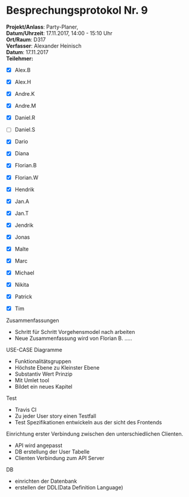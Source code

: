 # Besprechungsprotokol Nr. 9

**Projekt/Anlass**: Party-Planer,  
**Datum/Uhrzeit**: 17.11.2017, 14:00 - 15:10 Uhr  
**Ort/Raum**: D317  
**Verfasser**: Alexander Heinisch  
**Datum**: 17.11.2017  
**Teilehmer:**

- [x] Alex.B
- [x] Alex.H
- [x] Andre.K
- [x] Andre.M
- [x] Daniel.R
- [ ] Daniel.S
- [x] Dario
- [x] Diana
- [x] Florian.B
- [x] Florian.W
- [x] Hendrik
- [x] Jan.A
- [x] Jan.T
- [x] Jendrik
- [x] Jonas
- [x] Malte
- [x] Marc
- [x] Michael
- [x] Nikita
- [x] Patrick
- [x] Tim


Zusammenfassungen

- Schritt für Schritt Vorgehensmodel nach arbeiten
- Neue Zusammenfassung wird von Florian B. .....

USE-CASE Diagramme

- Funktionalitätsgruppen
- Höchste Ebene zu Kleinster Ebene
- Substantiv Wert Prinzip
- Mit Umlet tool
- Bildet ein neues Kapitel

Test

- Travis CI
- Zu jeder User story einen Testfall
- Test Spezifikationen entwickeln aus der sicht des Frontends

Einrichtung erster Verbindung zwischen den unterschiedlichen Clienten.

- API wird angepasst
- DB erstellung der User Tabelle
- Clienten Verbindung zum API Server

DB

- einrichten der Datenbank
- erstellen der DDL(Data Definition Language)